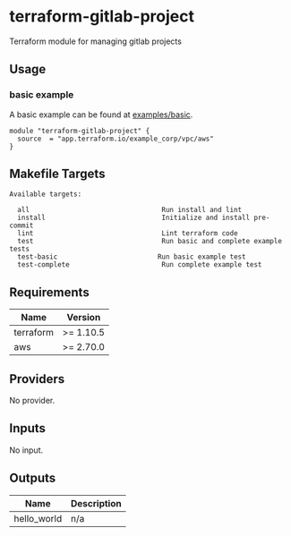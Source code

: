 # terraform-gitlab-project

Terraform module for managing gitlab projects

## Usage

### basic example

A basic example can be found at [examples/basic](examples/basic).

```hcl
module "terraform-gitlab-project" {
  source  = "app.terraform.io/example_corp/vpc/aws"
}
```


## Makefile Targets

```text
Available targets:

  all                                 Run install and lint
  install                             Initialize and install pre-commit
  lint                                Lint terraform code
  test                                Run basic and complete example tests
  test-basic                         Run basic example test
  test-complete                       Run complete example test
```

<!-- BEGINNING OF PRE-COMMIT-TERRAFORM DOCS HOOK -->
## Requirements

| Name | Version |
|------|---------|
| terraform | >= 1.10.5 |
| aws | >= 2.70.0 |

## Providers

No provider.

## Inputs

No input.

## Outputs

| Name | Description |
|------|-------------|
| hello\_world | n/a |

<!-- END OF PRE-COMMIT-TERRAFORM DOCS HOOK -->
